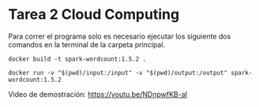 # Tarea 2 Cloud Computing

Para correr el programa solo es necesario ejecutar los siguiente dos comandos en la terminal de la carpeta principal.

```
docker build -t spark-wordcount:1.5.2 .
```

```
docker run -v "$(pwd)/input:/input" -v "$(pwd)/output:/output" spark-wordcount:1.5.2
```

Video de demostración: https://youtu.be/NDnpwfKB-aI
